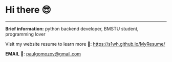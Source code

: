 # Hi there 😎
___

**Brief information:**
python backend developer, BMSTU student, programming lover

Visit my website resume to learn more 🔗: https://s1wh.github.io/MyResume/ 

**EMAIL** 💬: paulgomozov@gmail.com

